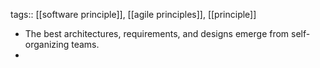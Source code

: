 tags:: [[software principle]], [[agile principles]], [[principle]]

- The best architectures, requirements, and designs emerge from self-organizing teams.
-